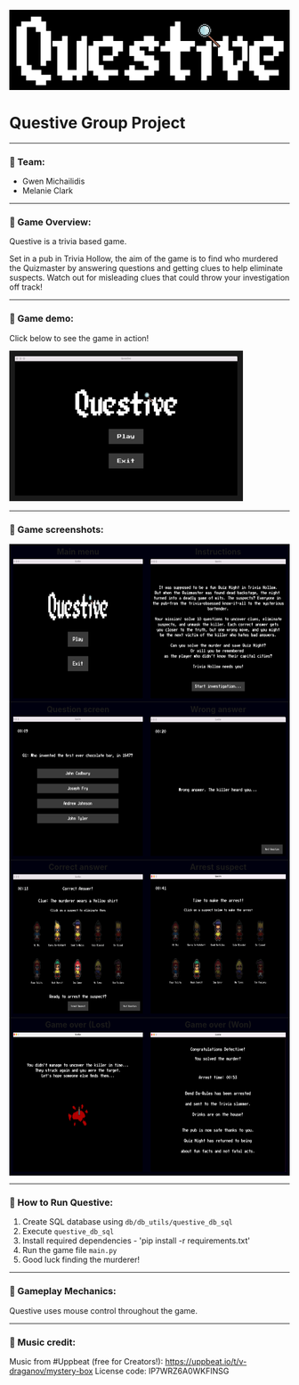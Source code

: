 ![questive_logo_black_bg.png](assets/images/readme_imgs/questive_logo_black_bg.png)

# **Questive Group Project**

***

### 🔎 Team:

+ Gwen Michailidis
+ Melanie Clark

***

### 🔎 Game Overview:

Questive is a trivia based game.

Set in a pub in Trivia Hollow, the aim of the game is to find who murdered the Quizmaster by answering questions and
getting clues to help eliminate suspects. Watch out for misleading clues that could throw your investigation off track!

***

### 🔎 Game demo:

Click below to see the game in action!

<a href="https://www.youtube.com/watch?v=RQRJ0MeZGlc&feature=youtu.be
" target="_blank"><img src="assets/images/readme_imgs/questive_main_menu.png"
alt="Questive Demo" width="400" height="250" border="10" /></a>

***

### 🔎 Game screenshots:

<table bgcolor="#00000F">
    <tbody>
        <tr>	
            <th>Main menu</th>
            <th>Instructions</th></tr>
        <tr>         
            <td><img src="assets/images/readme_imgs/questive_main_menu.png" alt="Questive Main menu" width="400" height="250"></td>
            <td><img src="assets/images/readme_imgs/instructions.png" alt="Questive Instructions" width="400" height="250"></td></tr>
        <tr>	
            <th>Question screen</th>
            <th>Wrong answer</th></tr>
        <tr>         
            <td><img src="assets/images/readme_imgs/question_screen.png" alt="Question screen" width="400" height="250"></td>
            <td><img src="assets/images/readme_imgs/wrong_answer.png" alt="Wrong answer" width="400" height="250"></td></tr>
        <tr>
            <th>Correct answer</th>
            <th>Arrest suspect</th></tr>            
        <tr>
            <td><img src="assets/images/readme_imgs/correct_answer_eliminate.png" alt="Correct answer screen" width="400" height="250"></td>
            <td><img src="assets/images/readme_imgs/arrest_suspect.png" alt="Arrest Suspect Screen" width="400" height="250"></td></tr>
        <tr>
            <th>Game over (Lost)</th>
            <th>Game over (Won)</th></tr>            
        <tr>
            <td><img src="assets/images/readme_imgs/game_lost.png" alt="Game over (Lost)" width="400" height="250"></td>
            <td><img src="assets/images/readme_imgs/game_won.png" alt="Game over (won)" width="400" height="250"></td></tr>
</tbody></table>


***

### 🔎 How to Run Questive:

1. Create SQL database using `db/db_utils/questive_db_sql`
2. Execute `questive_db_sql`
3. Install required dependencies - 'pip install -r requirements.txt'
4. Run the game file `main.py`
5. Good luck finding the murderer!

***

### 🔎 Gameplay Mechanics:

Questive uses mouse control throughout the game.
***

### 🔎 Music credit:

Music from #Uppbeat (free for Creators!):
https://uppbeat.io/t/v-draganov/mystery-box
License code: IP7WRZ6A0WKFINSG

